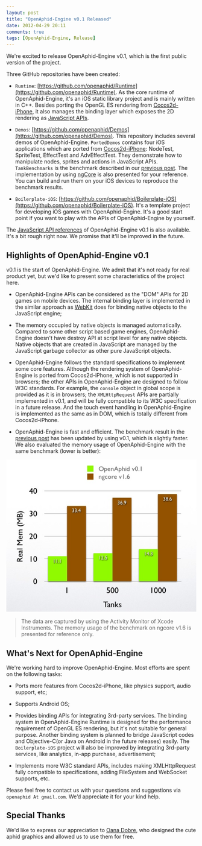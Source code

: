 ```yaml
---
layout: post
title: "OpenAphid-Engine v0.1 Released"
date: 2012-04-29 20:11
comments: true
tags: [OpenAphid-Engine, Release] 
---
```


We're excited to release OpenAphid-Engine v0.1, which is the first public version of the project.

Three GitHub repositories have been created:

<!-- more -->

+ `Runtime`: [https://github.com/openaphid/Runtime](https://github.com/openaphid/Runtime). As the core runtime of OpenAphid-Engine, it's an iOS static library project and is mainly written in C++. Besides porting the OpenGL ES rendering from [Cocos2d-iPhone](http://www.cocos2d-iphone.org/), it also manages the binding layer which exposes the 2D rendering as [JavaScript APIs](/api-doc/latest/index.html).

* `Demos`: [https://github.com/openaphid/Demos](https://github.com/openaphid/Demos). This repository includes several demos of OpenAphid-Engine. `PortedDemos` contains four iOS applications which are ported from [Cocos2d-iPhone](http://www.cocos2d-iphone.org/): NodeTest, SpriteTest, EffectTest and AdvEffectTest. They demonstrate how to manipulate nodes, sprites and actions in JavaScript APIs. `TankBenchmarks` is the benchmark described in our [previous post](/blog/2012/02/20/javascript-and-cocos2d-a-sneak-peek/). The implementation by using [ngCore](https://developer.mobage.com/) is also presented for your reference. You can build and run them on your iOS devices to reproduce the benchmark results.

* `Boilerplate-iOS`: [https://github.com/openaphid/Boilerplate-iOS](https://github.com/openaphid/Boilerplate-iOS). It's a template project for developing iOS games with OpenAphid-Engine. It's a good start point if you want to play with the APIs of OpenAphid-Engine by yourself.

The [JavaScript API references](/api-doc/latest/index.html) of OpenAphid-Engine v0.1 is also available. It's a bit rough right now. We promise that it'll be improved in the future.

## Highlights of OpenAphid-Engine v0.1

v0.1 is the start of OpenAphid-Engine. We admit that it's not ready for real product yet, but we'd like to present some characteristics of the project here.

- OpenAphid-Engine APIs can be considered as the "DOM" APIs for 2D games on mobile devices. The internal binding layer is implemented in the similar approach as [WebKit](http://www.webkit.org/) does for binding native objects to the JavaScript engine;

- The memory occupied by native objects is managed automatically. Compared to some other script based game engines, OpenAphid-Engine doesn't have destroy API at script level for any native objects. Native objects that are created in JavaScript are managed by the JavaScript garbage collector as other pure JavaScript objects. 

- OpenAphid-Engine follows the standard specifications to implement some core features. Although the rendering system of OpenAphid-Engine is ported from Cocos2d-iPhone, which is not supported in browsers; the other APIs in OpenAphid-Engine are designed to follow W3C standards. For example, the `console` object in global scope is provided as it is in browsers; the `XMLHttpRequest` APIs are partially implemented in v0.1, and will be fully compatible to its W3C specification in a future release. And the touch event handling in OpenAphid-Engine is implemented as the same as in DOM, which is totally different from Cocos2d-iPhone.

- OpenAphid-Engine is fast and efficient. The benchmark result in the [previous post](/blog/2012/02/20/javascript-and-cocos2d-a-sneak-peek/) has been updated by using v0.1, which is slightly faster. We also evaluated the memory usage of OpenAphid-Engine with the same benchmark (lower is better):

![Real memory usage of OpenAphid-Engine and ngcore](/images/tank_benchmark_mem_v0.1.jpg "Real memory")

> The data are captured by using the Activity Monitor of Xcode Instruments. The memory usage of the benchmark on ngcore v1.6 is presented for reference only.

## What's Next for OpenAphid-Engine

We're working hard to improve OpenAphid-Engine. Most efforts are spent on the following tasks:

- Ports more features from Cocos2d-iPhone, like physics support, audio support, etc;

- Supports Android OS;

- Provides binding APIs for integrating 3rd-party services. The binding system in OpenAphid-Engine Runtime is designed for the performance requirement of OpenGL ES rendering, but it's not suitable for general purpose. Another binding system is planned to bridge JavaScript codes and Objective-C(or Java on Android in the future releases) easily. The `Boilerplate-iOS` project will also be improved by integrating 3rd-party services, like analytics, in-app purchase, advertisement;

- Implements more W3C standard APIs, includes making XMLHttpRequest fully compatible to specifications, adding FileSystem and WebSocket supports, etc.

Please feel free to contact us with your questions and suggestions via `openaphid At gmail.com`. We’d appreciate it for your kind help.

## Special Thanks

We'd like to express our appreciation to [Oana Dobre](http://wannadobre.carbonmade.com/), who designed the cute aphid graphics and allowed us to use them for free.






